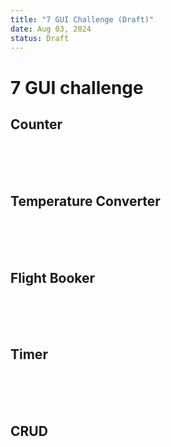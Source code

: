 ```yaml
---
title: "7 GUI Challenge (Draft)"
date: Aug 03, 2024
status: Draft
---
```


<script lang="ts">
	import Counter from "./Counter.svelte";
	import TempConv from "./TempConv.svelte";
	import FlightBooker from "./FlightBooker.svelte";
	import Timer from "./Timer.svelte";
	import Crud from "./Crud.svelte";
</script>

# 7 GUI challenge




## Counter
<Counter/>
<br>
<br>
<br>


## Temperature Converter
<TempConv/>
<br>
<br>
<br>

## Flight Booker
<FlightBooker/>
<br>
<br>
<br>

## Timer
<Timer/>
<br>
<br>
<br>

## CRUD
<Crud/>
